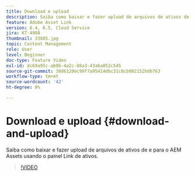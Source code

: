 ```yaml
---
title: Download e upload
description: Saiba como baixar e fazer upload de arquivos de ativos de e para o AEM Assets usando o painel Link de ativos.
feature: Adobe Asset Link
version: 6.4, 6.5, Cloud Service
jira: KT-4908
thumbnail: 33885.jpg
topic: Content Management
role: User
level: Beginner
doc-type: Feature Video
exl-id: dc69a95c-ab0b-4a2c-80a3-43a6a052c545
source-git-commit: 30d6120ec99f7a95414dbc31c0cb002152bd6763
workflow-type: tm+mt
source-wordcount: '42'
ht-degree: 0%

---
```


# Download e upload {#download-and-upload}

Saiba como baixar e fazer upload de arquivos de ativos de e para o AEM Assets usando o painel Link de ativos.

>[!VIDEO](https://video.tv.adobe.com/v/33885?quality=12&learn=on)
